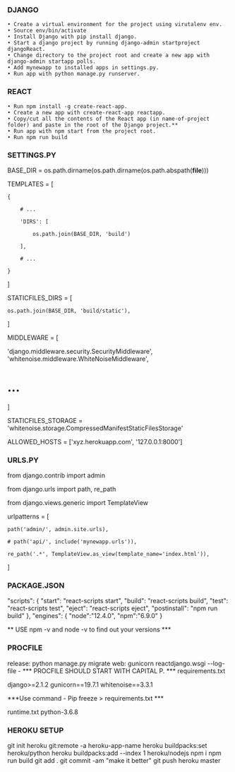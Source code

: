 ### DJANGO 

 
    • Create a virtual environment for the project using virutalenv env. 
    • Source env/bin/activate 
    • Install Django with pip install django. 
    • Start a django project by running django-admin startproject djangoReact. 
    • Change directory to the project root and create a new app with django-admin startapp polls. 
    • Add mynewapp to installed apps in settings.py. 
    • Run app with python manage.py runserver.

### REACT

    • Run npm install -g create-react-app. 
    • Create a new app with create-react-app reactapp. 
    • Copy/cut all the contents of the React app (in name-of-project folder) and paste in the root of the Django project.** 
    • Run app with npm start from the project root.
    • Run npm run build 

### SETTINGS.PY

BASE_DIR = os.path.dirname(os.path.dirname(os.path.abspath(__file__)))

TEMPLATES = [

    {
    
        # ...
        
        'DIRS': [
        
            os.path.join(BASE_DIR, 'build')
            
        ],
        
        # ...
        
    }
    
]

STATICFILES_DIRS = [

    os.path.join(BASE_DIR, 'build/static'),
    
]

MIDDLEWARE = [

  'django.middleware.security.SecurityMiddleware',
  'whitenoise.middleware.WhiteNoiseMiddleware',
  
  # ...
  
]

STATICFILES_STORAGE = 'whitenoise.storage.CompressedManifestStaticFilesStorage'

ALLOWED_HOSTS = ['xyz.herokuapp.com', '127.0.0.1:8000']

### URLS.PY

from django.contrib import admin

from django.urls import path, re_path

from django.views.generic import TemplateView

urlpatterns = [

    path('admin/', admin.site.urls),
    
    # path('api/', include('mynewapp.urls')),
    
    re_path('.*', TemplateView.as_view(template_name='index.html')),
    
]

### PACKAGE.JSON

"scripts": {
"start": "react-scripts start",
"build": "react-scripts build",
"test": "react-scripts test",
"eject": "react-scripts eject",
"postinstall": "npm run build"
},
"engines": {
"node":"12.4.0",
"npm":"6.9.0"
}


** USE npm -v and node -v to find out your versions ***

### PROCFILE 
release: python manage.py migrate
web: gunicorn reactdjango.wsgi --log-file -
*** PROCFILE SHOULD START WITH CAPITAL P. ***
requirements.txt

django>=2.1.2
gunicorn==19.7.1
whitenoise==3.3.1


***Use command - Pip freeze > requirements.txt ***

runtime.txt
python-3.6.8


### HEROKU SETUP

git init
heroku git:remote -a heroku-app-name
heroku buildpacks:set heroku/python
heroku buildpacks:add --index 1 heroku/nodejs
npm i
npm run build
git add .
git commit -am "make it better"
git push heroku master











